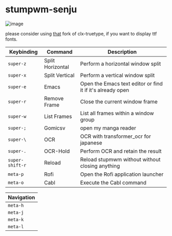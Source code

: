 # stumpwm-senju


![image](https://github.com/KonstantinDjairo/stumpwm-senju/assets/53496273/c5be6153-6598-4ec6-b111-a260d43ac689)

please consider using [that](https://github.com/goose121/clx-truetype) fork of clx-truetype, if you want to display ttf fonts.


| Keybinding       | Command        | Description                              |
|------------------|----------------|------------------------------------------|
| `super-z`        | Split Horizontal | Perform a horizontal window split       |
| `super-x`        | Split Vertical   | Perform a vertical window split         |
  | `super-e`        | Emacs          | Open the Emacs text editor or find it if it's already open              |
  | `super-r`        | Remove Frame   | Close the current window frame          |
  | `super-w`        | List Frames    | List all frames within a window group   |
  | `super-;`        | Gomicsv        | open my manga reader                    |
  | `super-\ `       | OCR            | OCR with transformer_ocr for japanese   |
  | `super-.`        | OCR-Hold       | Perform OCR and retain the result       |
  | `super-shift-r`  | Reload         | Reload stupmwm without without closing anything   |
  | `meta-p`         | Rofi           | Open the Rofi application launcher      |
  | `meta-o`         | Cabl           | Execute the Cabl command                |


| Navigation | 
|------------|
| `meta-h`   | 
| `meta-j`   | 
| `meta-k`   | 
| `meta-l`   | 
